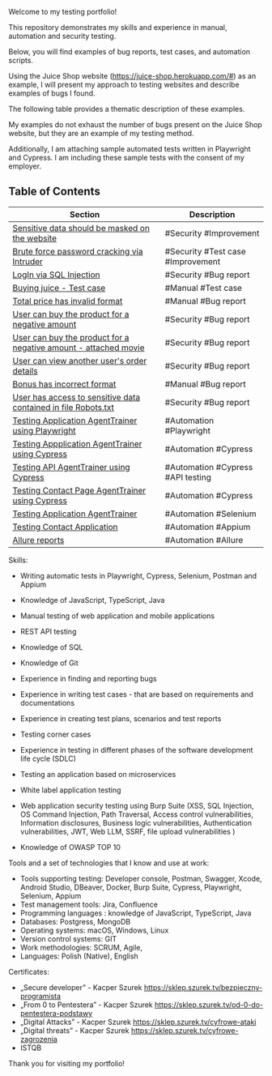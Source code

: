 Welcome to my testing portfolio!

This repository demonstrates my skills and experience in manual, automation and security testing. 

Below, you will find examples of bug reports, test cases, and automation scripts.

Using the Juice Shop website (https://juice-shop.herokuapp.com/#) as an example, I will present my approach to testing websites and describe examples of bugs I found. 

The following table provides a thematic description of these examples.

My examples do not exhaust the number of bugs present on the Juice Shop website, but they are an example of my testing method.

Additionally, I am attaching sample automated tests written in Playwright and Cypress. I am including these sample tests with the consent of my employer.




## Table of Contents

| Section | Description |
| - | - |
| [Sensitive data should be masked on the website](files/emailOnHomepage.pdf) | #Security #Improvement|
| [Brute force password cracking via Intruder](files/Intruder.pdf) | #Security #Test case #Improvement|
| [LogIn via SQL Injection](files/SQL.pdf) | #Security #Bug report |
| [Buying juice - Test case](files/BuyingJuice-HP.pdf) | #Manual #Test case |
| [Total price has invalid format](files/TotalPrice.pdf) | #Manual #Bug report |
| [User can buy the product for a negative amount](files/negativeAmount.pdf) | #Security #Bug report |
| [User can buy the product for a negative amount - attached movie](files/NEGATIVEammount.mov) | #Security #Bug report |
| [User can view another user's order details ](files/OtherUserOrderDetails.pdf) | #Security #Bug report |
| [Bonus has incorrect format](files/Bonus-incorrectFormat.pdf) | #Manual #Bug report |
| [User has access to sensitive data contained in file Robots.txt](files/Robots.pdf) | #Security #Bug report |
| [Testing Application AgentTrainer using Playwright](Playwright-AgT) | #Automation #Playwright|
| [Testing Appplication AgentTrainer using Cypress](Cypress-AgT) | #Automation #Cypress|
| [Testing API AgentTrainer using Cypress](Cypress-AgT/cypress/apiTests/APItests) | #Automation #Cypress #API testing|
| [Testing Contact Page AgentTrainer using Cypress](ContactPage) | #Automation #Cypress|
| [Testing Application AgentTrainer](Selenium-AgT/selenium-at) | #Automation #Selenium|
| [Testing Contact Application](AppiumIOS/appium-ios-project) | #Automation #Appium|
| [Allure reports](files/Allure_report.png) | #Automation #Allure|





Skills:
- Writing automatic tests in Playwright, Cypress, Selenium, Postman and Appium
- Knowledge of JavaScript, TypeScript, Java

- Manual testing of web application and mobile applications
- REST API testing 
- Knowledge of SQL 
- Knowledge of Git
- Experience in finding and reporting bugs 
- Experience in writing test cases - that are based on requirements and documentations
- Experience in creating test plans, scenarios and test reports
- Testing corner cases 
- Experience in testing in different phases of the software development life cycle (SDLC)
- Testing an application based on microservices
- White label application testing

- Web application security testing using Burp Suite 
(XSS, SQL Injection, OS Command Injection, Path Traversal, Access control vulnerabilities, Information disclosures, Business logic vulnerabilities, Authentication vulnerabilities, JWT, Web LLM, SSRF, file upload vulnerabilities )
- Knowledge of OWASP TOP 10



Tools and a set of technologies that I know and use at work:
- Tools supporting testing: Developer console, Postman, Swagger, Xcode, Android Studio, DBeaver, Docker, Burp Suite, Cypress, Playwright, Selenium, Appium
- Test management tools: Jira, Confluence
- Programming languages : knowledge of JavaScript, TypeScript, Java
- Databases: Postgress, MongoDB
- Operating systems: macOS, Windows, Linux
- Version control systems: GIT
- Work methodologies: SCRUM, Agile,
- Languages: Polish (Native), English 






Certificates:

- „Secure developer” - Kacper Szurek   https://sklep.szurek.tv/bezpieczny-programista 
- „From 0 to Pentestera” -  Kacper Szurek   https://sklep.szurek.tv/od-0-do-pentestera-podstawy 
- „Digital Attacks” - Kacper Szurek     https://sklep.szurek.tv/cyfrowe-ataki 
- „Digital threats” - Kacper Szurek   https://sklep.szurek.tv/cyfrowe-zagrozenia 
- ISTQB 


















Thank you for visiting my portfolio!